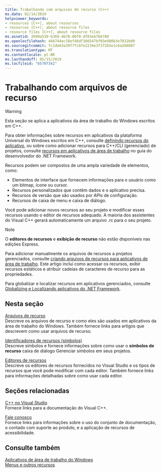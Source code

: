 ```yaml
---
title: Trabalhando com arquivos de recurso (C++)
ms.date: 02/14/2019
helpviewer_keywords:
- resources [C++], about resources
- resources [C++], about resource files
- resource files [C++], about resource files
ms.assetid: 2699a539-b369-4b78-80f0-df03eb7b6780
ms.openlocfilehash: 44b744ec18ef46df366547bf03e980b3e7032b09
ms.sourcegitcommit: fc1de63a39f7fcbfe2234e3f372b5e1c6a286087
ms.translationtype: MT
ms.contentlocale: pt-BR
ms.lasthandoff: 05/15/2019
ms.locfileid: "65707342"
---
```

# <a name="working-with-resource-files"></a>Trabalhando com arquivos de recurso

> [!WARNING]
> Esta seção se aplica a aplicativos da área de trabalho do Windows escritos em C++.
>
> Para obter informações sobre recursos em aplicativos da plataforma Universal do Windows escritos em C++, consulte [definindo recursos do aplicativo](/windows/uwp/app-resources/), ou sobre como adicionar recursos para C++/CLI (gerenciado) de projetos, consulte [recursos em aplicativos de área de trabalho](/dotnet/framework/resources/index) no guia do desenvolvedor do .NET Framework.

Recursos podem ser compostos de uma ampla variedade de elementos, como:

- Elementos de interface que fornecem informações para o usuário como um bitmap, ícone ou cursor.
- Recursos personalizados que contêm dados e o aplicativo precisa.
- Recursos de versão que são usados por APIs de configuração.
- Recursos de caixa de menu e caixa de diálogo.

Você pode adicionar novos recursos ao seu projeto e modificar esses recursos usando o editor de recursos adequado. A maioria dos assistentes do Visual C++ gerará automaticamente um arquivo .rc para o seu projeto.

> [!NOTE]
> O **editores de recursos** e **exibição de recurso** não estão disponíveis nas edições Express.

Para adicionar manualmente os arquivos de recursos a projetos gerenciados, consulte [criando arquivos de recursos para aplicativos de área de trabalho](/dotnet/framework/resources/creating-resource-files-for-desktop-apps). Este artigo inclui como acessar os recursos, exibir recursos estáticos e atribuir cadeias de caracteres de recurso para as propriedades.

Para globalizar e localizar recursos em aplicativos gerenciados, consulte [Globalizing e Localizando aplicativos do .NET Framework](/dotnet/standard/globalization-localization/index).

## <a name="in-this-section"></a>Nesta seção

[Arquivos de recurso](../windows/resource-files-visual-studio.md)<br/>
Descreve os arquivos de recurso e como eles são usados em aplicativos da área de trabalho do Windows. Também fornece links para artigos que descrevem como usar arquivos de recurso.

[Identificadores de recursos (símbolos)](../windows/symbols-resource-identifiers.md)<br/>
Descreve símbolos e fornece informações sobre como usar o **símbolos de recurso** caixa de diálogo Gerenciar símbolos em seus projetos.

[Editores de recursos](../windows/resource-editors.md)<br/>
Descreve os editores de recursos fornecidos no Visual Studio e os tipos de recursos que você pode modificar com cada editor. Também fornece links para informações detalhadas sobre como usar cada editor.

## <a name="related-sections"></a>Seções relacionadas

[C++ no Visual Studio](../overview/visual-cpp-in-visual-studio.md)<br/>
Fornece links para a documentação do Visual C++.

[Fale conosco](/visualstudio/ide/talk-to-us)<br/>
Fornece links para informações sobre o uso do conjunto de documentação, o contado com suporte ao produto, e a aplicação de recursos de acessibilidade.

## <a name="see-also"></a>Consulte também

[Aplicativos de área de trabalho do Windows](../windows/windows-desktop-applications-cpp.md)<br/>
[Menus e outros recursos](https://msdn.microsoft.com/library/windows/desktop/ms632583.aspx)